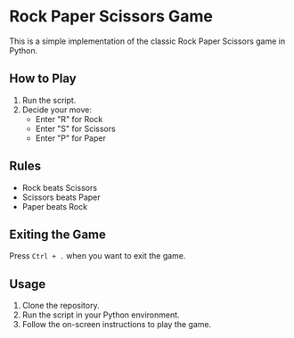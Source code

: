 # Rock Paper Scissors Game

This is a simple implementation of the classic Rock Paper Scissors game in Python.

## How to Play

1. Run the script.
2. Decide your move:
   - Enter "R" for Rock
   - Enter "S" for Scissors
   - Enter "P" for Paper

## Rules

- Rock beats Scissors
- Scissors beats Paper
- Paper beats Rock

## Exiting the Game

Press `Ctrl + .` when you want to exit the game.

## Usage

1. Clone the repository.
2. Run the script in your Python environment.
3. Follow the on-screen instructions to play the game.

